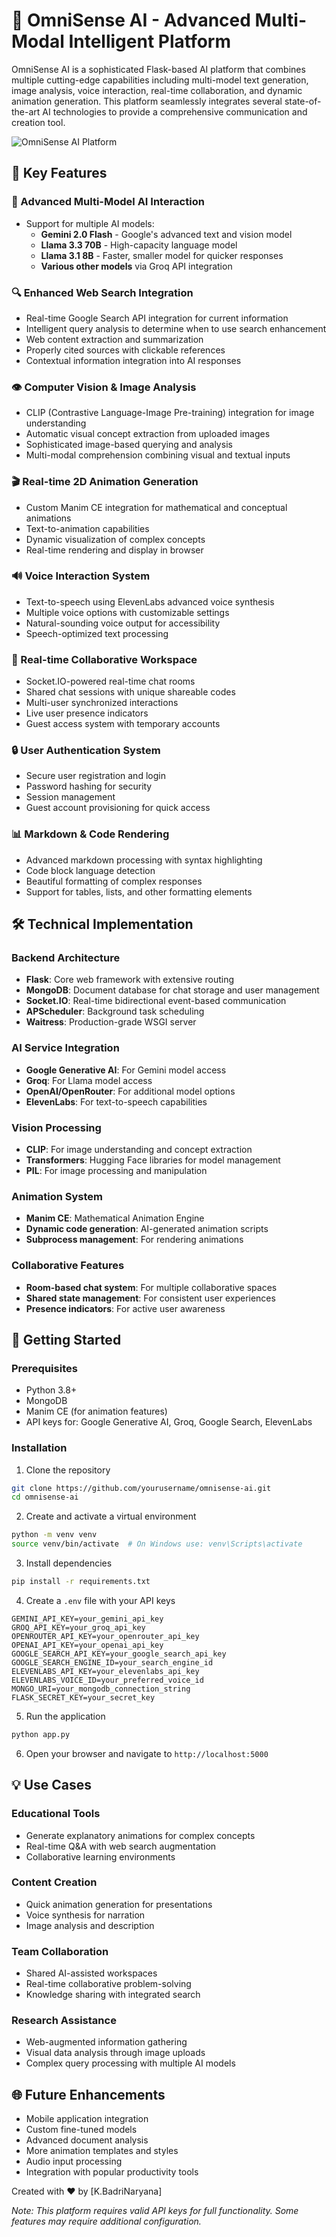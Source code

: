 # 🚀 OmniSense AI - Advanced Multi-Modal Intelligent Platform

OmniSense AI is a sophisticated Flask-based AI platform that combines multiple cutting-edge capabilities including multi-model text generation, image analysis, voice interaction, real-time collaboration, and dynamic animation generation. This platform seamlessly integrates several state-of-the-art AI technologies to provide a comprehensive communication and creation tool.

![OmniSense AI Platform](https://media.example.com/omnisense-placeholder.jpg)

## 🌟 Key Features

### 🧠 Advanced Multi-Model AI Interaction
- Support for multiple AI models:
  - **Gemini 2.0 Flash** - Google's advanced text and vision model
  - **Llama 3.3 70B** - High-capacity language model
  - **Llama 3.1 8B** - Faster, smaller model for quicker responses
  - **Various other models** via Groq API integration

### 🔍 Enhanced Web Search Integration
- Real-time Google Search API integration for current information
- Intelligent query analysis to determine when to use search enhancement
- Web content extraction and summarization
- Properly cited sources with clickable references
- Contextual information integration into AI responses

### 👁️ Computer Vision & Image Analysis
- CLIP (Contrastive Language-Image Pre-training) integration for image understanding
- Automatic visual concept extraction from uploaded images
- Sophisticated image-based querying and analysis
- Multi-modal comprehension combining visual and textual inputs

### 🎬 Real-time 2D Animation Generation
- Custom Manim CE integration for mathematical and conceptual animations
- Text-to-animation capabilities
- Dynamic visualization of complex concepts
- Real-time rendering and display in browser

### 🔊 Voice Interaction System
- Text-to-speech using ElevenLabs advanced voice synthesis
- Multiple voice options with customizable settings
- Natural-sounding voice output for accessibility
- Speech-optimized text processing

### 👥 Real-time Collaborative Workspace
- Socket.IO-powered real-time chat rooms
- Shared chat sessions with unique shareable codes
- Multi-user synchronized interactions
- Live user presence indicators
- Guest access system with temporary accounts

### 🔒 User Authentication System
- Secure user registration and login
- Password hashing for security
- Session management
- Guest account provisioning for quick access

### 📊 Markdown & Code Rendering
- Advanced markdown processing with syntax highlighting
- Code block language detection
- Beautiful formatting of complex responses
- Support for tables, lists, and other formatting elements

## 🛠️ Technical Implementation

### Backend Architecture
- **Flask**: Core web framework with extensive routing
- **MongoDB**: Document database for chat storage and user management
- **Socket.IO**: Real-time bidirectional event-based communication
- **APScheduler**: Background task scheduling
- **Waitress**: Production-grade WSGI server

### AI Service Integration
- **Google Generative AI**: For Gemini model access
- **Groq**: For Llama model access
- **OpenAI/OpenRouter**: For additional model options
- **ElevenLabs**: For text-to-speech capabilities

### Vision Processing
- **CLIP**: For image understanding and concept extraction
- **Transformers**: Hugging Face libraries for model management
- **PIL**: For image processing and manipulation

### Animation System
- **Manim CE**: Mathematical Animation Engine
- **Dynamic code generation**: AI-generated animation scripts
- **Subprocess management**: For rendering animations

### Collaborative Features
- **Room-based chat system**: For multiple collaborative spaces
- **Shared state management**: For consistent user experiences
- **Presence indicators**: For active user awareness

## 🚀 Getting Started

### Prerequisites
- Python 3.8+
- MongoDB
- Manim CE (for animation features)
- API keys for: Google Generative AI, Groq, Google Search, ElevenLabs

### Installation

1. Clone the repository
```bash
git clone https://github.com/yourusername/omnisense-ai.git
cd omnisense-ai
```

2. Create and activate a virtual environment
```bash
python -m venv venv
source venv/bin/activate  # On Windows use: venv\Scripts\activate
```

3. Install dependencies
```bash
pip install -r requirements.txt
```

4. Create a `.env` file with your API keys
```
GEMINI_API_KEY=your_gemini_api_key
GROQ_API_KEY=your_groq_api_key
OPENROUTER_API_KEY=your_openrouter_api_key
OPENAI_API_KEY=your_openai_api_key
GOOGLE_SEARCH_API_KEY=your_google_search_api_key
GOOGLE_SEARCH_ENGINE_ID=your_search_engine_id
ELEVENLABS_API_KEY=your_elevenlabs_api_key
ELEVENLABS_VOICE_ID=your_preferred_voice_id
MONGO_URI=your_mongodb_connection_string
FLASK_SECRET_KEY=your_secret_key
```

5. Run the application
```bash
python app.py
```

6. Open your browser and navigate to `http://localhost:5000`

## 💡 Use Cases

### Educational Tools
- Generate explanatory animations for complex concepts
- Real-time Q&A with web search augmentation
- Collaborative learning environments

### Content Creation
- Quick animation generation for presentations
- Voice synthesis for narration
- Image analysis and description

### Team Collaboration
- Shared AI-assisted workspaces
- Real-time collaborative problem-solving
- Knowledge sharing with integrated search

### Research Assistance
- Web-augmented information gathering
- Visual data analysis through image uploads
- Complex query processing with multiple AI models

## 🌐 Future Enhancements

- Mobile application integration
- Custom fine-tuned models
- Advanced document analysis
- More animation templates and styles
- Audio input processing
- Integration with popular productivity tools



Created with ❤️ by [K.BadriNaryana]

*Note: This platform requires valid API keys for full functionality. Some features may require additional configuration.*
